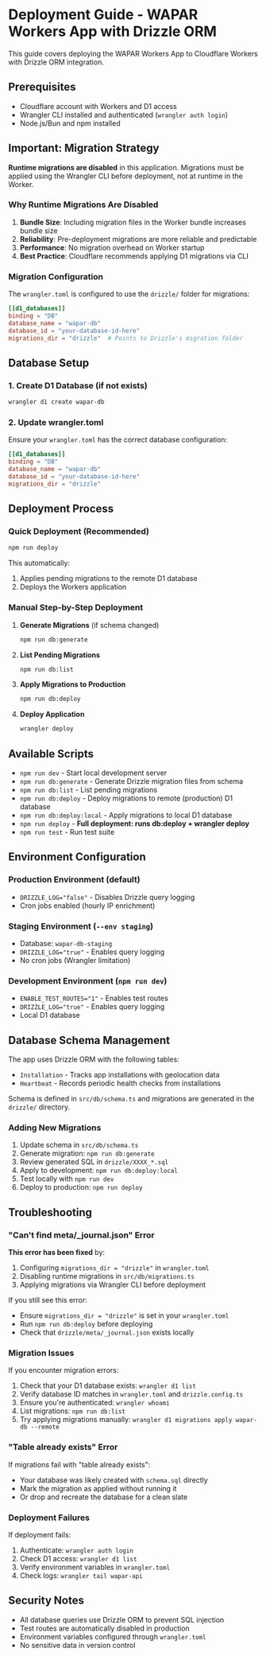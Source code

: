 # Deployment Guide - WAPAR Workers App with Drizzle ORM

This guide covers deploying the WAPAR Workers App to Cloudflare Workers with Drizzle ORM integration.

## Prerequisites

- Cloudflare account with Workers and D1 access
- Wrangler CLI installed and authenticated (`wrangler auth login`)
- Node.js/Bun and npm installed

## Important: Migration Strategy

**Runtime migrations are disabled** in this application. Migrations must be applied using the Wrangler CLI before deployment, not at runtime in the Worker.

### Why Runtime Migrations Are Disabled

1. **Bundle Size**: Including migration files in the Worker bundle increases bundle size
2. **Reliability**: Pre-deployment migrations are more reliable and predictable
3. **Performance**: No migration overhead on Worker startup
4. **Best Practice**: Cloudflare recommends applying D1 migrations via CLI

### Migration Configuration

The `wrangler.toml` is configured to use the `drizzle/` folder for migrations:

```toml
[[d1_databases]]
binding = "DB"
database_name = "wapar-db"
database_id = "your-database-id-here"
migrations_dir = "drizzle"  # Points to Drizzle's migration folder
```

## Database Setup

### 1. Create D1 Database (if not exists)
```bash
wrangler d1 create wapar-db
```

### 2. Update wrangler.toml
Ensure your `wrangler.toml` has the correct database configuration:
```toml
[[d1_databases]]
binding = "DB"
database_name = "wapar-db"
database_id = "your-database-id-here"
migrations_dir = "drizzle"
```

## Deployment Process

### Quick Deployment (Recommended)
```bash
npm run deploy
```
This automatically:
1. Applies pending migrations to the remote D1 database
2. Deploys the Workers application

### Manual Step-by-Step Deployment

1. **Generate Migrations** (if schema changed)
   ```bash
   npm run db:generate
   ```

2. **List Pending Migrations**
   ```bash
   npm run db:list
   ```

3. **Apply Migrations to Production**
   ```bash
   npm run db:deploy
   ```

4. **Deploy Application**
   ```bash
   wrangler deploy
   ```

## Available Scripts

- `npm run dev` - Start local development server
- `npm run db:generate` - Generate Drizzle migration files from schema
- `npm run db:list` - List pending migrations
- `npm run db:deploy` - Deploy migrations to remote (production) D1 database
- `npm run db:deploy:local` - Apply migrations to local D1 database
- `npm run deploy` - **Full deployment: runs db:deploy + wrangler deploy**
- `npm run test` - Run test suite

## Environment Configuration

### Production Environment (default)
- `DRIZZLE_LOG="false"` - Disables Drizzle query logging
- Cron jobs enabled (hourly IP enrichment)

### Staging Environment (`--env staging`)
- Database: `wapar-db-staging`
- `DRIZZLE_LOG="true"` - Enables query logging
- No cron jobs (Wrangler limitation)

### Development Environment (`npm run dev`)
- `ENABLE_TEST_ROUTES="1"` - Enables test routes
- `DRIZZLE_LOG="true"` - Enables query logging
- Local D1 database

## Database Schema Management

The app uses Drizzle ORM with the following tables:
- `Installation` - Tracks app installations with geolocation data
- `Heartbeat` - Records periodic health checks from installations

Schema is defined in `src/db/schema.ts` and migrations are generated in the `drizzle/` directory.

### Adding New Migrations

1. Update schema in `src/db/schema.ts`
2. Generate migration: `npm run db:generate`
3. Review generated SQL in `drizzle/XXXX_*.sql`
4. Apply to development: `npm run db:deploy:local`
5. Test locally with `npm run dev`
6. Deploy to production: `npm run deploy`

## Troubleshooting

### "Can't find meta/_journal.json" Error
**This error has been fixed** by:
1. Configuring `migrations_dir = "drizzle"` in `wrangler.toml`
2. Disabling runtime migrations in `src/db/migrations.ts`
3. Applying migrations via Wrangler CLI before deployment

If you still see this error:
- Ensure `migrations_dir = "drizzle"` is set in your `wrangler.toml`
- Run `npm run db:deploy` before deploying
- Check that `drizzle/meta/_journal.json` exists locally

### Migration Issues
If you encounter migration errors:
1. Check that your D1 database exists: `wrangler d1 list`
2. Verify database ID matches in `wrangler.toml` and `drizzle.config.ts`
3. Ensure you're authenticated: `wrangler whoami`
4. List migrations: `npm run db:list`
5. Try applying migrations manually: `wrangler d1 migrations apply wapar-db --remote`

### "Table already exists" Error
If migrations fail with "table already exists":
- Your database was likely created with `schema.sql` directly
- Mark the migration as applied without running it
- Or drop and recreate the database for a clean slate

### Deployment Failures
If deployment fails:
1. Authenticate: `wrangler auth login`
2. Check D1 access: `wrangler d1 list`
3. Verify environment variables in `wrangler.toml`
4. Check logs: `wrangler tail wapar-api`

## Security Notes

- All database queries use Drizzle ORM to prevent SQL injection
- Test routes are automatically disabled in production
- Environment variables configured through `wrangler.toml`
- No sensitive data in version control

